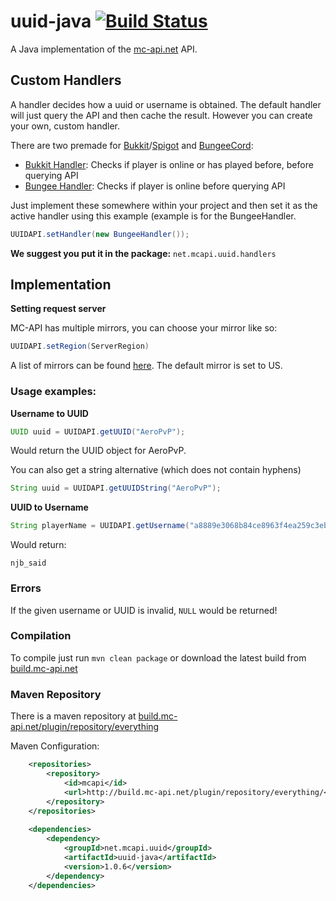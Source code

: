 uuid-java [![Build Status](http://build.mc-api.net/buildStatus/icon?job=uuid-java)](http://build.mc-api.net/job/uuid-java/)
=========

A Java implementation of the [mc-api.net](https://mc-api.net) API.

## Custom Handlers

A handler decides how a uuid or username is obtained. The default handler will just query the API and then cache the result. However you can create your own, custom handler.

There are two premade for [Bukkit](https://bukkit.org)/[Spigot](http://spigotmc.org) and [BungeeCord](https://github.com/spigotmc/bungeecord):
- [Bukkit Handler](https://gist.github.com/njb-said/cec2f56907e8eaa54021): Checks if player is online or has played before, before querying API
- [Bungee Handler](https://gist.github.com/njb-said/39e1b0fdebc18b02fc14): Checks if player is online before querying API

Just implement these somewhere within your project and then set it as the active handler using this example (example is for the BungeeHandler.
```java
UUIDAPI.setHandler(new BungeeHandler());
```

**We suggest you put it in the package:** `net.mcapi.uuid.handlers`

## Implementation

**Setting request server**

MC-API has multiple mirrors, you can choose your mirror like so:
```java
UUIDAPI.setRegion(ServerRegion)
```
A list of mirrors can be found [here](https://github.com/MC-API/static#mirrors). The default mirror is set to US.

### Usage examples:

**Username to UUID**

```java
UUID uuid = UUIDAPI.getUUID("AeroPvP");
```

Would return the UUID object for AeroPvP.

You can also get a string alternative (which does not contain hyphens)

```java
String uuid = UUIDAPI.getUUIDString("AeroPvP");
```

**UUID to Username**

```java
String playerName = UUIDAPI.getUsername("a8889e3068b84ce8963f4ea259c3ebe3");
```

Would return:

`njb_said`

### Errors

If the given username or UUID is invalid, `NULL` would be returned!

### Compilation

To compile just run ``mvn clean package`` or download the latest build from [build.mc-api.net](http://build.mc-api.net)

### Maven Repository

There is a maven repository at [build.mc-api.net/plugin/repository/everything](http://build.mc-api.net/plugin/repository/everything)

Maven Configuration:

```xml
    <repositories>
        <repository>
            <id>mcapi</id>
            <url>http://build.mc-api.net/plugin/repository/everything/</url>
        </repository>
    </repositories>
    
    <dependencies>
        <dependency>
            <groupId>net.mcapi.uuid</groupId>
            <artifactId>uuid-java</artifactId>
            <version>1.0.6</version>
        </dependency>
    </dependencies>
```
